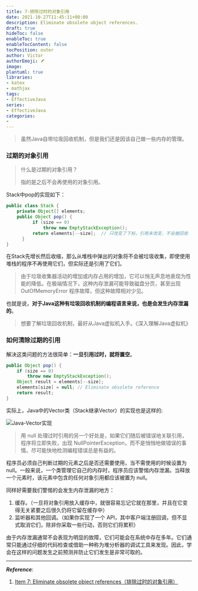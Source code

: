 ```yaml
---
title: 7-排除过时的对象引用
date: 2021-10-27T11:45:11+08:00
description: Eliminate obsolete object references.
draft: true
hideToc: false
enableToc: true
enableTocContent: false
tocPosition: outer
author: Victor
authorEmoji: 🪶
image:
plantuml: true
libraries:
- katex
- mathjax
tags:
- EffectiveJava
series:
- EffectiveJava
categories:
-
---
```




<!--第二章：创建和销毁对象-->

> 虽然Java自带垃圾回收机制，但是我们还是因该自己做一些内存的管理。

### 过期的对象引用

> 什么是过期的对象引用？
>
> 指的是之后不会再使用的对象引用。



Stack中pop的实现如下：

```java
public class Stack {
    private Object[] elements;
    public Object pop() {
          if (size == 0)
              throw new EmptyStackException();
          return elements[--size];	// 只改变了下标，引用未改变，不会被回收
      }
}
```

在Stack先增长然后收缩，那么从堆栈中弹出的对象将不会被垃圾收集，即使使用堆栈的程序不再使用它们，但实际还是引用了它们。

> 由于垃圾收集器活动的增加或内存占用的增加，它可以悄无声息地表现为性能的降低。在极端情况下，这种内存泄漏可能导致磁盘分页，甚至出现 OutOfMemoryError 程序故障，但这种故障相对少见。

也就是说，**对于Java这种有垃圾回收机制的编程语言来说，也是会发生内存泄漏的**。

> 想要了解垃圾回收机制，最好从Java虚拟机入手。《深入理解Java虚拟机》



### 如何清除过期的引用

解决这类问题的方法很简单：**一旦引用过时，就将置空**。

```java
public Object pop() {
    if (size == 0)
        throw new EmptyStackException();
    Object result = elements[--size];
    elements[size] = null; // Eliminate obsolete reference
    return result;
}
```

实际上，Java中的Vector类（Stack继承Vector）的实现也是这样的:

![Java-Vector实现](https://cos.jiahongw.com/uPic/image-20211027115105039.png)

> 用 null 处理过时引用的另一个好处是，如果它们随后被错误地关联引用，程序将立即失败，出现 NullPointerException，而不是悄悄地做错误的事情。尽可能快地检测编程错误总是有益的。



程序员必须自己判断过期的元素之后是否还需要使用，当不需使用的时候设置为null。一般来说，一个类管理它自己的内存时，程序员应该警惕内存泄漏。当释放一个元素时，该元素中包含的任何对象引用都应该被置为 null。



同样好需要我们警惕的会发生内存泄漏的地方：

1. 缓存。（一旦将对象引用放入缓存中，就很容易忘记它就在那里，并且在它变得无关紧要之后很久仍将它留在缓存中）
2. 监听器和其他回调。（如果你实现了一个 API，其中客户端注册回调，但不显式取消它们，除非你采取一些行动，否则它们将累积）



由于内存泄漏通常不会表现为明显的故障，它们可能会在系统中存在多年。它们通常只能通过仔细的代码检查或借助一种称为堆分析器的调试工具来发现。因此，学会在这样的问题发生之前预测并防止它们发生是非常可取的。

---

***Reference***:

1. [Item 7: Eliminate obsolete object references（排除过时的对象引用）](https://github.com/clxering/Effective-Java-3rd-edition-Chinese-English-bilingual/blob/dev/Chapter-2/Chapter-2-Item-7-Eliminate-obsolete-object-references.md)

